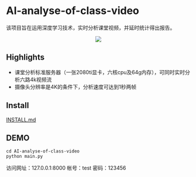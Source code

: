 # AI-analyse-of-class-video
该项目旨在运用深度学习技术，实时分析课堂视频，并延时统计得出报告。
<div style="text-align:center">
<img src="/static/img/shishi.gif"/>
</div>

## Highlights
- 课堂分析标准服务器（一张2080ti显卡，六核cpu及64g内存），可同时实时分析六路4k视频流
- 摄像头分辨率是4K的条件下，分析速度可达到1秒两帧

## Install
[INSTALL.md](/INSTALL.md)

## DEMO
```
cd AI-analyse-of-class-video
python main.py
```
访问网址：127.0.0.1:8000
帐号：test
密码：123456
